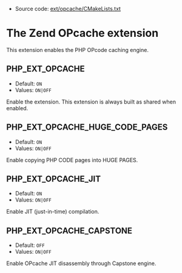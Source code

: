 <!-- This is auto-generated file. -->
* Source code: [ext/opcache/CMakeLists.txt](https://github.com/petk/php-build-system/blob/master/cmake/ext/opcache/CMakeLists.txt)

# The Zend OPcache extension

This extension enables the PHP OPcode caching engine.

## PHP_EXT_OPCACHE

* Default: `ON`
* Values: `ON|OFF`

Enable the extension. This extension is always built as shared when enabled.

## PHP_EXT_OPCACHE_HUGE_CODE_PAGES

* Default: `ON`
* Values: `ON|OFF`

Enable copying PHP CODE pages into HUGE PAGES.

## PHP_EXT_OPCACHE_JIT

* Default: `ON`
* Values: `ON|OFF`

Enable JIT (just-in-time) compilation.

## PHP_EXT_OPCACHE_CAPSTONE

* Default: `OFF`
* Values: `ON|OFF`

Enable OPcache JIT disassembly through Capstone engine.
